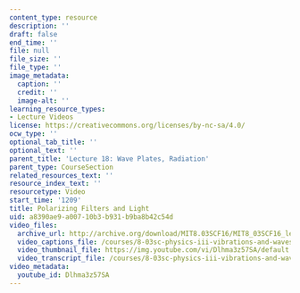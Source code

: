 ```yaml
---
content_type: resource
description: ''
draft: false
end_time: ''
file: null
file_size: ''
file_type: ''
image_metadata:
  caption: ''
  credit: ''
  image-alt: ''
learning_resource_types:
- Lecture Videos
license: https://creativecommons.org/licenses/by-nc-sa/4.0/
ocw_type: ''
optional_tab_title: ''
optional_text: ''
parent_title: 'Lecture 18: Wave Plates, Radiation'
parent_type: CourseSection
related_resources_text: ''
resource_index_text: ''
resourcetype: Video
start_time: '1209'
title: Polarizing Filters and Light
uid: a8390ae9-a007-10b3-b931-b9ba8b42c54d
video_files:
  archive_url: http://archive.org/download/MIT8.03SCF16/MIT8_03SCF16_lec18_300k.mp4
  video_captions_file: /courses/8-03sc-physics-iii-vibrations-and-waves-fall-2016/713a50edf0ea5c58b0702883f1807827_Dlhma3z57SA.vtt
  video_thumbnail_file: https://img.youtube.com/vi/Dlhma3z57SA/default.jpg
  video_transcript_file: /courses/8-03sc-physics-iii-vibrations-and-waves-fall-2016/347bed6a809f0dbe6d06a0809524afaf_Dlhma3z57SA.pdf
video_metadata:
  youtube_id: Dlhma3z57SA
---
```

